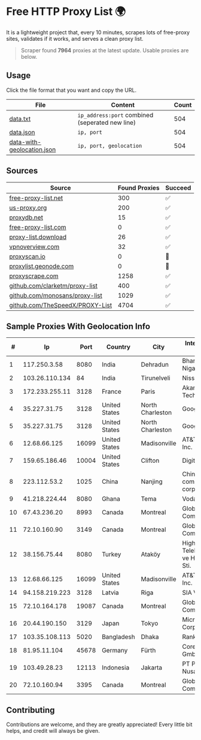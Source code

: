 
# Free HTTP Proxy List 🌍

It is a lightweight project that, every 10 minutes, scrapes lots of free-proxy sites, validates if it works, and serves a clean proxy list.


> Scraper found **7964** proxies at the latest update. Usable proxies are below.

## Usage

Click the file format that you want and copy the URL.


|File|Content|Count|
|----|-------|-----|
|[data.txt](https://raw.githubusercontent.com/themiralay/Proxy-List-World/master/data.txt)|`ip_address:port` combined (seperated new line)|504|
|[data.json](https://raw.githubusercontent.com/themiralay/Proxy-List-World/master/data.json)|`ip, port`|504|
|[data-with-geolocation.json](https://raw.githubusercontent.com/themiralay/Proxy-List-World/master/data-with-geolocation.json)|`ip, port, geolocation`|504|

## Sources

|Source|Found Proxies|Succeed|
|------|-------------|-------|
|[free-proxy-list.net](https://free-proxy-list.net)|300|✅|
|[us-proxy.org](https://www.us-proxy.org)|200|✅|
|[proxydb.net](http://proxydb.net)|15|✅|
|[free-proxy-list.com](https://free-proxy-list.com/?page=&port=&type%5B%5D=http&type%5B%5D=https&up_time=0&search=Search)|0|✅|
|[proxy-list.download](https://www.proxy-list.download/HTTP)|26|✅|
|[vpnoverview.com](https://vpnoverview.com/privacy/anonymous-browsing/free-proxy-servers)|32|✅|
|[proxyscan.io](https://www.proxyscan.io)|0|🚫|
|[proxylist.geonode.com](https://proxylist.geonode.com/api/proxy-list?limit=300&page=1&sort_by=lastChecked&sort_type=desc&protocols=http,https)|0|🚫|
|[proxyscrape.com](https://api.proxyscrape.com/v2/?request=displayproxies&protocol=http&timeout=10000&country=all&ssl=all&anonymity=all)|1258|✅|
|[github.com/clarketm/proxy-list](https://raw.githubusercontent.com/clarketm/proxy-list/master/proxy-list-raw.txt)|400|✅|
|[github.com/monosans/proxy-list](https://raw.githubusercontent.com/monosans/proxy-list/main/proxies/http.txt)|1029|✅|
|[github.com/TheSpeedX/PROXY-List](https://raw.githubusercontent.com/TheSpeedX/PROXY-List/master/http.txt)|4704|✅|


## Sample Proxies With Geolocation Info

|#|Ip|Port|Country|City|Internet Service Provider|
|-|--|----|-------|----|-------------------------|
|1|117.250.3.58|8080|India|Dehradun|Bharat Sanchar Nigam Ltd|
|2|103.26.110.134|84|India|Tirunelveli|Niss Networks|
|3|172.233.255.11|3128|France|Paris|Akamai Technologies, Inc.|
|4|35.227.31.75|3128|United States|North Charleston|Google LLC|
|5|35.227.31.75|3128|United States|North Charleston|Google LLC|
|6|12.68.66.125|16099|United States|Madisonville|AT&T Services, Inc.|
|7|159.65.186.46|10004|United States|Clifton|DigitalOcean, LLC|
|8|223.112.53.2|1025|China|Nanjing|China Mobile communications corporation|
|9|41.218.224.44|8080|Ghana|Tema|Vodafone Ghana|
|10|67.43.236.20|8993|Canada|Montreal|GloboTech Communications|
|11|72.10.160.90|3149|Canada|Montreal|GloboTech Communications|
|12|38.156.75.44|8080|Turkey|Ataköy|High Speed Telekomunikasyon ve Hab. Hiz. Ltd. Sti.|
|13|12.68.66.125|16099|United States|Madisonville|AT&T Services, Inc.|
|14|94.158.219.223|3128|Latvia|Riga|SIA VEESP|
|15|72.10.164.178|19087|Canada|Montreal|GloboTech Communications|
|16|20.44.190.150|3129|Japan|Tokyo|Microsoft Corporation|
|17|103.35.108.113|5020|Bangladesh|Dhaka|Ranks ITT|
|18|81.95.11.104|45678|Germany|Fürth|Core-Backbone GmbH|
|19|103.49.28.23|12113|Indonesia|Jakarta|PT Pascal Solusi Nusantara|
|20|72.10.160.94|3395|Canada|Montreal|GloboTech Communications|



## Contributing

Contributions are welcome, and they are greatly appreciated! Every
little bit helps, and credit will always be given.

